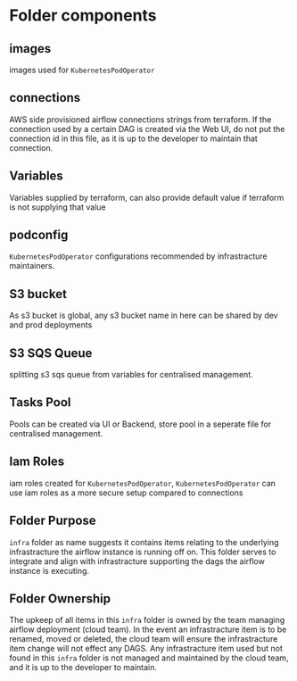 # Folder components
## images
images used for `KubernetesPodOperator`

## connections
AWS side provisioned airflow connections strings from terraform. If the connection used by a certain DAG is created via the Web UI, do not put the connection id in this file, as it is up to the developer to maintain that connection.

## Variables
Variables supplied by terraform, can also provide default value if terraform is not supplying that value

## podconfig
`KubernetesPodOperator` configurations recommended by infrastracture maintainers.

## S3 bucket
As s3 bucket is global, any s3 bucket name in here can be shared by dev and prod deployments

## S3 SQS Queue
splitting s3 sqs queue from variables for centralised management.

## Tasks Pool
Pools can be created via UI or Backend, store pool in a seperate file for centralised management.

## Iam Roles
iam roles created for `KubernetesPodOperator`, `KubernetesPodOperator` can use iam roles as a more secure setup compared to connections

## Folder Purpose
`infra` folder as name suggests it contains items relating to the underlying infrastracture the airflow instance is running off on. This folder serves to integrate and align with infrastracture supporting the dags the airflow instance is executing.

## Folder Ownership
The upkeep of all items in this `infra` folder is owned by the team managing airflow deployment (cloud team). In the event an infrastracture item is to be renamed, moved or deleted, the cloud team will ensure the infrastracture item change will not effect any DAGS. Any infrastracture item used but not found in this `infra` folder is not managed and maintained by the cloud team, and it is up to the developer to maintain.
